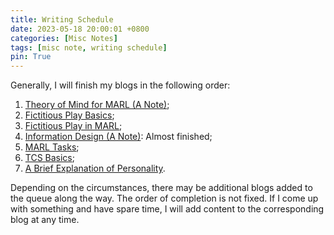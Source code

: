 ```yaml
---
title: Writing Schedule
date: 2023-05-18 20:00:01 +0800
categories: [Misc Notes]
tags: [misc note, writing schedule]
pin: True
---
```



Generally, I will finish my blogs in the following order: 
1. [Theory of Mind for MARL (A Note)](https://yuelin301.github.io/posts/ToM-for-MARL);
2. [Fictitious Play Basics](https://yuelin301.github.io/posts/Fictitious-Play-Basics/);
3. [Fictitious Play in MARL](https://yuelin301.github.io/posts/Fictitious-Play-MARL/);
4. [Information Design (A Note)](https://yuelin301.github.io/posts/Information-Design/): Almost finished;
5. [MARL Tasks](https://yuelin301.github.io/posts/MARL-Tasks/);
6. [TCS Basics](https://yuelin301.github.io/posts/TCS-Basics/);
7. [A Brief Explanation of Personality](https://yuelin301.github.io/posts/personality/).

Depending on the circumstances, there may be additional blogs added to the queue along the way. 
The order of completion is not fixed.
If I come up with something and have spare time, I will add content to the corresponding blog at any time.